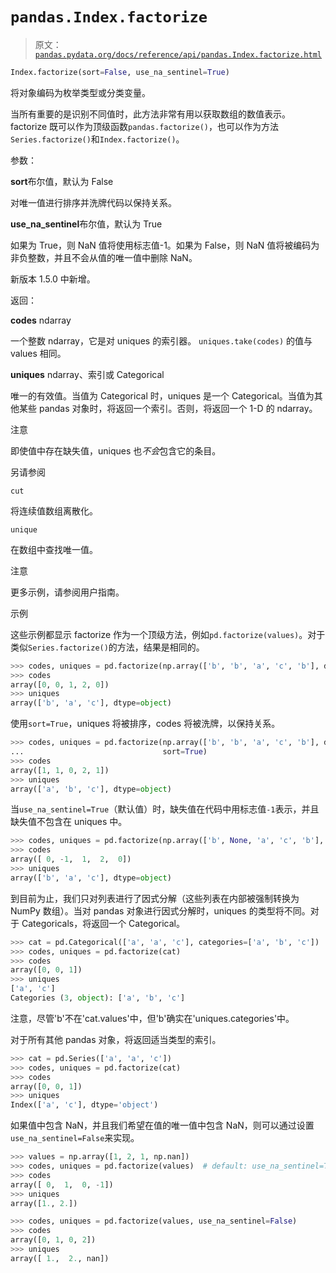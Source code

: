 # `pandas.Index.factorize`

> 原文：[`pandas.pydata.org/docs/reference/api/pandas.Index.factorize.html`](https://pandas.pydata.org/docs/reference/api/pandas.Index.factorize.html)

```py
Index.factorize(sort=False, use_na_sentinel=True)
```

将对象编码为枚举类型或分类变量。

当所有重要的是识别不同值时，此方法非常有用以获取数组的数值表示。factorize 既可以作为顶级函数`pandas.factorize()`，也可以作为方法`Series.factorize()`和`Index.factorize()`。

参数：

**sort**布尔值，默认为 False

对唯一值进行排序并洗牌代码以保持关系。

**use_na_sentinel**布尔值，默认为 True

如果为 True，则 NaN 值将使用标志值-1。如果为 False，则 NaN 值将被编码为非负整数，并且不会从值的唯一值中删除 NaN。

新版本 1.5.0 中新增。

返回：

**codes** ndarray

一个整数 ndarray，它是对 uniques 的索引器。 `uniques.take(codes)` 的值与 values 相同。

**uniques** ndarray、索引或 Categorical

唯一的有效值。当值为 Categorical 时，uniques 是一个 Categorical。当值为其他某些 pandas 对象时，将返回一个索引。否则，将返回一个 1-D 的 ndarray。

注意

即使值中存在缺失值，uniques 也*不会*包含它的条目。

另请参阅

`cut`

将连续值数组离散化。

`unique`

在数组中查找唯一值。

注意

更多示例，请参阅用户指南。

示例

这些示例都显示 factorize 作为一个顶级方法，例如`pd.factorize(values)`。对于类似`Series.factorize()`的方法，结果是相同的。

```py
>>> codes, uniques = pd.factorize(np.array(['b', 'b', 'a', 'c', 'b'], dtype="O"))
>>> codes
array([0, 0, 1, 2, 0])
>>> uniques
array(['b', 'a', 'c'], dtype=object) 
```

使用`sort=True`，uniques 将被排序，codes 将被洗牌，以保持关系。

```py
>>> codes, uniques = pd.factorize(np.array(['b', 'b', 'a', 'c', 'b'], dtype="O"),
...                               sort=True)
>>> codes
array([1, 1, 0, 2, 1])
>>> uniques
array(['a', 'b', 'c'], dtype=object) 
```

当`use_na_sentinel=True`（默认值）时，缺失值在代码中用标志值`-1`表示，并且缺失值不包含在 uniques 中。

```py
>>> codes, uniques = pd.factorize(np.array(['b', None, 'a', 'c', 'b'], dtype="O"))
>>> codes
array([ 0, -1,  1,  2,  0])
>>> uniques
array(['b', 'a', 'c'], dtype=object) 
```

到目前为止，我们只对列表进行了因式分解（这些列表在内部被强制转换为 NumPy 数组）。当对 pandas 对象进行因式分解时，uniques 的类型将不同。对于 Categoricals，将返回一个 Categorical。

```py
>>> cat = pd.Categorical(['a', 'a', 'c'], categories=['a', 'b', 'c'])
>>> codes, uniques = pd.factorize(cat)
>>> codes
array([0, 0, 1])
>>> uniques
['a', 'c']
Categories (3, object): ['a', 'b', 'c'] 
```

注意，尽管'b'不在'cat.values'中，但'b'确实在'uniques.categories'中。

对于所有其他 pandas 对象，将返回适当类型的索引。

```py
>>> cat = pd.Series(['a', 'a', 'c'])
>>> codes, uniques = pd.factorize(cat)
>>> codes
array([0, 0, 1])
>>> uniques
Index(['a', 'c'], dtype='object') 
```

如果值中包含 NaN，并且我们希望在值的唯一值中包含 NaN，则可以通过设置`use_na_sentinel=False`来实现。

```py
>>> values = np.array([1, 2, 1, np.nan])
>>> codes, uniques = pd.factorize(values)  # default: use_na_sentinel=True
>>> codes
array([ 0,  1,  0, -1])
>>> uniques
array([1., 2.]) 
```

```py
>>> codes, uniques = pd.factorize(values, use_na_sentinel=False)
>>> codes
array([0, 1, 0, 2])
>>> uniques
array([ 1.,  2., nan]) 
```
